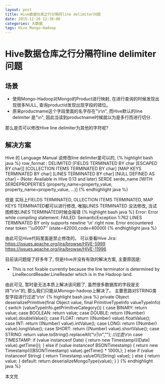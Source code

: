 ```yaml
---
layout: post
title: Hive数据仓库之行分隔符line delimiter问题
date: 2015-11-26 12:30:00
categories: 大数据
tags: Hive Mongo-Hadoop
---
```

# Hive数据仓库之行分隔符line delimiter问题

## 场景

* 使用Mongo-Hadoop对Mongo的Product进行映射, 在进行查询的时候发现出现很多NULL, 查询productid发现出现字段的错位。
* 原来productname这个字段里面的名字存在"\r\n", 而Hive默认的line delimiter 是"\n", 因此当读到productname时候就以为是多行而进行切分.

那么是否可以修改Hive line delimiter为其他的字符呢?

## 解决方案

Hive 的 Language Manual 说修改line delimiter是可以的,
{% highlight bash java %}
row_format
: DELIMITED [FIELDS TERMINATED BY char [ESCAPED BY char]] [COLLECTION ITEMS TERMINATED BY char]
[MAP KEYS TERMINATED BY char] [LINES TERMINATED BY char]
[NULL DEFINED AS char] – (Note: Available in Hive 0.13 and later)
SERDE serde_name [WITH SERDEPROPERTIES (property_name=property_value, property_name=property_value, ...)]
{% endhighlight java %}

但是 实际上FIELDS TERMINATED, OLLECTION ITEMS TERMINATED, MAP KEYS TERMINATED都可以进行修改, 唯独LINES TERMINATED 没法修改, 当试图修改LINES TERMINATED时候会报错
{% highlight bash java %}
Error: Error while compiling statement: FAILED: SemanticException 1:762 LINES TERMINATED BY only supports newline '\n' right now. Error encountered near token ''\u0007'' (state=42000,code=40000)
{% endhighlight java %}

由此可见Hive代码里面是禁止修改的。
可以查看Hive Jira:
https://issues.apache.org/jira/browse/HIVE-5999
https://issues.apache.org/jira/browse/HIVE-11996

目前该问题提了好多年了, 但是Hive并没有有效的解决方案, 主要原因是:

* This is not fixable currently because the line terminator is determined by LineRecordReader.LineReader which is in the Hadoop land.

由此可见, 暂时是无法本质上解决该问题了, 虽然很多数据库的字段是支持"\r\n"的, 那么我们只能从Monogo-hadoop上解决了。
主要思路对STRING类型字段进行过滤'\r\n'
{% highlight bash java %}
private Object deserializePrimitive(final Object value, final PrimitiveTypeInfo valueTypeInfo) {
    switch (valueTypeInfo.getPrimitiveCategory()) {
        case BINARY:
            return value;
        case BOOLEAN:
            return value;
        case DOUBLE:
            return ((Number) value).doubleValue();
        case FLOAT:
            return ((Number) value).floatValue();
        case INT:
            return ((Number) value).intValue();
        case LONG:
            return ((Number) value).longValue();
        case SHORT:
            return ((Number) value).shortValue();
        case STRING:
            return value.toString().replaceAll("\r|\n","");  //过滤\r\n
        case TIMESTAMP:
            if (value instanceof Date) {
                return new Timestamp(((Date) value).getTime());
            } else if (value instanceof BSONTimestamp) {
                return new Timestamp(((BSONTimestamp) value).getTime() * 1000L);
            } else if (value instanceof String) {
                return Timestamp.valueOf((String) value);
            } else {
                return value;
            }
        default:
            return deserializeMongoType(value);
    }
}
{% endhighlight java %}

本文完
